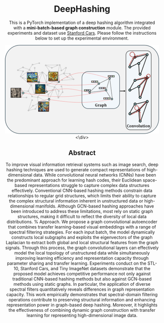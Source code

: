 <div align="center">

# DeepHashing
This is a PyTorch implementation of a deep hashing algorithm integrated with a __mini-batch-based graph construction__ module. The provided experiments and dataset use [Stanford Cars](https://ai.stanford.edu/~jkrause/cars/car_dataset.html). Please follow the instructions below to set up the experimental environment.

![poster](./images/key_modules.png)
<\div>

## Abstract
To improve visual information retrieval systems such as image search, deep hashing techniques are used to generate compact representations of high-dimensional data. 
While convolutional neural networks (CNNs) have been the predominant approach for learning hash codes, their Euclidean space-based representations struggle to capture complex data structures effectively.
Conventional CNN-based hashing methods constrain data relationships to regular grid structures, which limits their ability to capture the complex structural information inherent in unstructured data or high-dimensional manifolds. 
Although GCN-based hashing approaches have been introduced to address these limitations, most rely on static graph structures, making it difficult to reflect the diversity of local data distributions.
% Approach.
We propose a graph convolutional autoencoder that combines transfer learning-based visual embeddings with a range of spectral filtering strategies. 
For each input batch, the model dynamically constructs local subgraphs and exploits the eigenvectors of the graph Laplacian to extract both global and local structural features from the graph signals. 
Through this process, the graph convolutional layers can effectively model the local topology of unstructured data while simultaneously improving learning efficiency and representation capacity through parameter sharing and transfer learning.
Experiments conduct on the STL-10, Stanford Cars, and Tiny ImageNet datasets demonstrate that the proposed model achieves competitive performance not only against traditional CNN-based hashing methods but also against GCN-based methods using static graphs. 
In particular, the application of diverse spectral filters quantitatively reveals differences in graph representation capacity.
This work empirically demonstrates that spectral-domain filtering operations contribute to preserving structural information and enhancing representation power in graph-based deep hashing. 
Moreover, it highlights the effectiveness of combining dynamic graph construction with transfer learning for representing high-dimensional image data.
